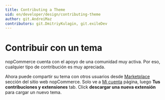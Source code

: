 ```yaml
---
title: Contributing a Theme
uid: en/developer/design/contributing-theme
author: git.AndreiMaz
contributors: git.DmitriyKulagin, git.exileDev
---
```


# Contribuir con un tema

nopCommerce cuenta con el apoyo de una comunidad muy activa. Por eso, cualquier tipo de contribución es muy apreciada.

Ahora puede compartir su tema con otros usuarios desde [Marketplace](https://www.nopcommerce.com/marketplace) sección del sitio web nopCommerce.
Solo ve a [Mi cuenta](https://www.nopcommerce.com/customer/info) página, luego **Tus contribuciones y extensiones** tab. Click **descargar una nueva extensión** para cargar un nuevo tema.
